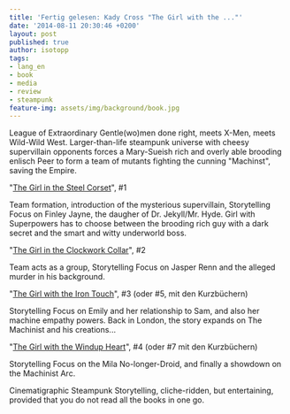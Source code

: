 ```yaml
---
title: 'Fertig gelesen: Kady Cross "The Girl with the ..."'
date: '2014-08-11 20:30:46 +0200'
layout: post
published: true
author: isotopp
tags:
- lang_en
- book
- media
- review
- steampunk
feature-img: assets/img/background/book.jpg
---
```

League of Extraordinary Gentle(wo)men done right, meets X-Men, meets Wild-Wild West. Larger-than-life steampunk universe with cheesy supervillain opponents forces a Mary-Sueish rich and overly able brooding enlisch Peer to form a team of mutants fighting the cunning "Machinst", saving the Empire.

"[The Girl in the Steel Corset](http://www.amazon.de/Girl-Steel-Corset-Steampunk-Chronicles-ebook/dp/B00597P3YW)", #1

Team formation, introduction of the mysterious supervillain, Storytelling Focus on Finley Jayne, the daugher of Dr. Jekyll/Mr. Hyde. Girl with Superpowers has to choose between the brooding rich guy with a dark secret and the smart and witty underworld boss.

"[The Girl in the Clockwork Collar](http://www.amazon.de/Girl-Clockwork-Collar-Steampunk-Chronicles-ebook/dp/B007VOWCHC)", #2

Team acts as a group, Storytelling Focus on Jasper Renn and the alleged murder in his background.

"[The Girl with the Iron Touch](http://www.amazon.de/Girl-Iron-Touch-Steampunk-Chronicles-ebook/dp/B00GPDYN0Y)", #3 (oder #5, mit den Kurzbüchern)

Storytelling Focus on Emily and her relationship to Sam, and also her machine empathy powers. Back in London, the story expands on The Machinist and his creations...

"[The Girl with the Windup Heart](http://www.amazon.de/Girl-Windup-Heart-Steampunk-Chronicles-ebook/dp/B00JBGZLN0)", #4 (oder #7 mit den Kurzbüchern)

Storytelling Focus on the Mila No-longer-Droid, and finally a showdown on the Machinist Arc.

Cinematigraphic Steampunk Storytelling, cliche-ridden, but entertaining, provided that you do not read all the books in one go.
